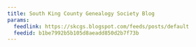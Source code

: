 ```yaml
---
title: South King County Genealogy Society Blog
params:
  feedlink: https://skcgs.blogspot.com/feeds/posts/default
  feedid: b1be7992b5b105d8aeadd850d2b7f73b
---
```

